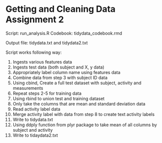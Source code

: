 Getting and Cleaning Data Assignment 2
========================================

Script: run_analysis.R
Codebook: tidydata_codebook.rmd

Output file: tidydata.txt and tidydata2.txt

Script works following way:

1. Ingests various features data
2. Ingests test data (both subject and X, y data)
3. Appropriately label column name using features data
4. Combine data from step 3 with subject ID data
5. Using cbind, Create a full test dataset with subject, activity and measurements
6. Repeat steps 2-5 for training data
7. Using rbind to union test and training dataset
8. Only take the columns that are mean and standard deviation data
9. Read activity label data
10. Merge activity label with data from step 8 to create text activity labels
11. Write to tidydata.txt
12. Using ddply function from plyr package to take mean of all columns by subject and activity
13. Write to tidaydata2.txt


